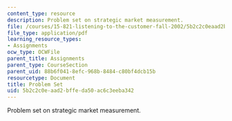 ```yaml
---
content_type: resource
description: Problem set on strategic market measurement.
file: /courses/15-821-listening-to-the-customer-fall-2002/5b2c2c0eaad2bffeda50ac6c3eeba342_problem20set2002.pdf
file_type: application/pdf
learning_resource_types:
- Assignments
ocw_type: OCWFile
parent_title: Assignments
parent_type: CourseSection
parent_uid: 88b6f041-8efc-968b-8484-c80bf4dcb15b
resourcetype: Document
title: Problem Set
uid: 5b2c2c0e-aad2-bffe-da50-ac6c3eeba342
---
```

Problem set on strategic market measurement.

